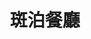 ---
title: "斑泊餐廳"
description: "斑泊餐廳"
layout: shop
keywords:
  - 美食競賽
  - 台灣美食
  - 美食精選
datePublished: "2025-06-30"
dateModified: "2025-07-05"
city: "台北市"
district: "中山區"
address: "台北市中山區樂群二路265巷38號"
phone: "0285029168"
geo: "25.081119516828522, 121.56043162874795"
google_map: "https://maps.app.goo.gl/PS7J6uornGR3usmz8"
footinder: "https://footinder.com.tw/%E5%8F%B0%E5%8C%97%E5%B8%82%E4%B8%AD%E5%B1%B1%E5%8D%80/43675/"
official: "https://www.facebook.com/banborestaurant/"
award:
  - name: "500盤"
    year: "2024"
    entries:
      - dishes:
          - "聚"
          - "鵝肝慕斯"

---